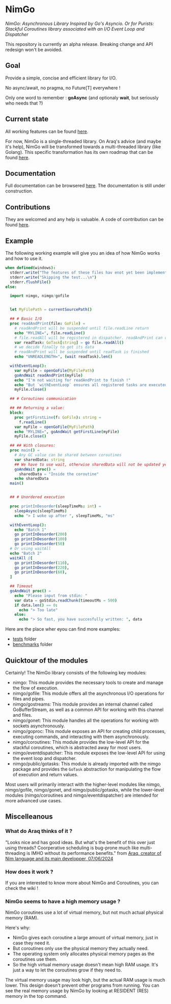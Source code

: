 # NimGo

_NimGo: Asynchronous Library Inspired by Go's Asyncio. Or for Purists: Stackful Coroutines library associated with an I/O Event Loop and Dispatcher_

This repository is currently an alpha release. Breaking change and API redesign won't be avoided.


## Goal
Provide a simple, concise and efficient library for I/O.

No async/await, no pragma, no Future[T] everywhere !

Only one word to remember : **goAsync** (and optionaly **wait**, but seriously who needs that ?)

## Current state

All working features can be found [here](https://github.com/Alogani/NimGo/discussions/26).

For now, NimGo is a single-threaded library. On Araq's advice (and maybe it's help), NimGo will be transformed towards a multi-threaded library (like Golang). This specific transformation has its own roadmap that can be found [here](https://github.com/Alogani/NimGo/discussions/17).

## Documentation

Full documentation can be browsered [here](https://htmlpreview.github.io/?https://github.com/Alogani/NimGo/blob/main/htmldocs/nimgo.html). The documentation is still under construction.

## Contributions

They are welcomed and any help is valuable. A code of contribution can be found [here](https://github.com/Alogani/NimGo/blob/main/CONTRIBUTING.md).

## Example

The following working example will give you an idea of how NimGo works and how to use it.

```nim
when defined(windows):
  stderr.write("The features of these files hav enot yet been implemented under windows.\n")
  stderr.write("Skipping the test...\n")
  stderr.flushFile()
else:

  import nimgo, nimgo/gofile


  let MyFilePath = currentSourcePath()

  ## # Basic I/O
  proc readAndPrint(file: GoFile) =
    # readAndPrint will be suspended until file.readLine return
    echo "MYLINE=", file.readLine()
    # file.readAll will be registered in dispatcher. readAndPrint can continue its execution
    var readTask: GoTask[string] = go file.readAll()
    # we decide finally to get its data
    # readAndPrint will be suspended until readTask is finished
    echo "UNREADLENGTH=", (wait readTask).len()

  withEventLoop():
    var myFile = openGoFile(MyFilePath)
    goAndWait readAndPrint(myFile)
    echo "I'm not waiting for readAndPrint to finish !"
    echo "But `withEventLoop` ensures all registered tasks are executed"
    myFile.close()

  ## # Coroutines communication

  ## ## Returning a value:
  block:
    proc getFirstLine(f: GoFile): string =
      f.readLine()
    var myFile = openGoFile(MyFilePath)
    echo "MYLINE=", goAndWait getFirstLine(myFile)
    myFile.close()

  ## ## With closures:
  proc main() =
    # Any GC value can be shared between coroutines
    var sharedData: string
    ## We have to use wait, otherwise sharedData will not be updated yet
    goAndWait proc() =
      sharedData = "Inside the coroutine"
    echo sharedData
  main()


  ## # Unordered execution

  proc printInDesorder(sleepTimeMs: int) =
    sleepAsync(sleepTimeMs)
    echo "> I woke up after ", sleepTimeMs, "ms"

  withEventLoop():
    echo "Batch 1"
    go printInDesorder(200)
    go printInDesorder(100)
    go printInDesorder(50)
  # Or using waitAll
  echo "Batch 2"
  waitAll @[
    go printInDesorder(110),
    go printInDesorder(220),
    go printInDesorder(60),
  ]

  ## Timeout
  goAndWait proc() =
    echo "Please input from stdin: "
    var data = goStdin.readChunk(timeoutMs = 500)
    if data.len() == 0:
      echo "> Too late"
    else:
      echo "> So fast, you have succesfully written: ", data

```

Here are the place wher eyou can find more examples:
- [tests](https://github.com/Alogani/NimGo/tree/main/tests) folder
- [benchmarks](https://github.com/Alogani/NimGo/tree/main/benchmarks) folder


## Quicktour of the modules

Certainly! The NimGo library consists of the following key modules:

- nimgo: This module provides the necessary tools to create and manage the flow of execution.
- nimgo/gofile: This module offers all the asynchronous I/O operations for files and pipes.
- nimgo/gostreams: This module provides an internal channel called GoBufferStream, as well as a common API for working with this channel and files.
- nimgo/gonet: This module handles all the operations for working with sockets asynchronously.
- nimgo/goproc: This module exposes an API for creating child processes, executing commands, and interacting with them asynchronously.
- nimgo/coroutines: This module provides the low-level API for the stackful coroutines, which is abstracted away for most users.
- nimgo/eventdispatcher: This module exposes the low-level API for using the event loop and dispatcher.
- nimgo/public/gotasks: This module is already imported with the nimgo package and provides the `GoTask` abstraction for manipulating the flow of execution and return values.

Most users will primarily interact with the higher-level modules like nimgo, nimgo/gofile, nimgo/gonet, and nimgo/public/gotasks, while the lower-level modules (nimgo/coroutines and nimgo/eventdispatcher) are intended for more advanced use cases.

## Miscelleanous


### What do Araq thinks of it ?

"Looks nice and has good ideas. But what's the benefit of this over just using threads? Coorperative scheduling is bug-prone much like multi-threading is IMHO without its performance benefits." from [Araq, creator of Nim language and its main developper, 07/06/2024](https://forum.nim-lang.org/t/11720)

### How does it work ?

If you are interested to know more about NimGo and Coroutines, you can check the wiki !

### NimGo seems to have a high memory usage ?

NimGo coroutines use a lot of virtual memory, but not much actual physical memory (RAM).

Here's why:
- NimGo gives each coroutine a large amount of virtual memory, just in case they need it.
- But coroutines only use the physical memory they actually need.
- The operating system only allocates physical memory pages as the coroutines use them.
- So the high virtual memory usage doesn't mean high RAM usage. It's just a way to let the coroutines grow if they need to.

The virtual memory usage may look high, but the actual RAM usage is much lower. This design doesn't prevent other programs from running. You can see the real memory usage by NimGo by looking at RESIDENT (RES) memory in the top command.


